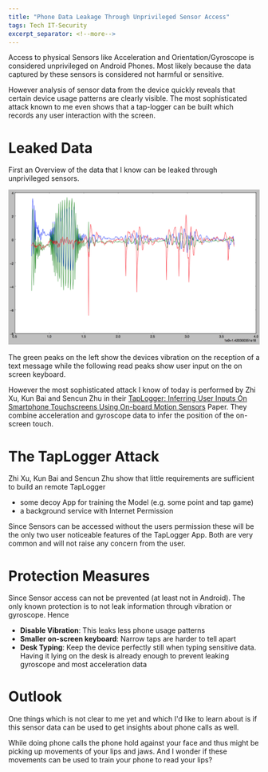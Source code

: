 ```yaml
---
title: "Phone Data Leakage Through Unprivileged Sensor Access"
tags: Tech IT-Security
excerpt_separator: <!--more-->
---
```


Access to physical Sensors like Acceleration and Orientation/Gyroscope is considered unprivileged on Android Phones. Most likely because the data captured by these sensors is considered not harmful or sensitive.

However analysis of sensor data from the device quickly reveals that certain device usage patterns are clearly visible. The most sophisticated attack known to me even shows that a tap-logger can be built which records any user interaction with the screen.
<!--more-->

# Leaked Data
First an Overview of the data that I know can be leaked through unprivileged sensors.

![Vibration and Typing](/assets/posts/2015-04-03-Phone-Data-Leakage-Through-Unprivileged-Sensor-Access/sms_and_typing.png)

The green peaks on the left show the devices vibration on the reception of a text message while the following read peaks show user input on the on screen keyboard.

However the most sophisticated attack I know of today is performed by Zhi Xu, Kun Bai and Sencun Zhu in their [TapLogger: Inferring User Inputs On Smartphone Touchscreens Using On-board Motion Sensors](http://www.cse.psu.edu/~szhu/papers/taplogger.pdf) Paper. They combine acceleration and gyroscope data to infer the position of the on-screen touch.

# The TapLogger Attack
Zhi Xu, Kun Bai and Sencun Zhu show that little requirements are sufficient to build an remote TapLogger

- some decoy App for training the Model (e.g. some point and tap game)
- a background service with Internet Permission

Since Sensors can be accessed without the users permission these will be the only two user noticeable features of the TapLogger App. Both are very common and will not raise any concern from the user.

# Protection Measures
Since Sensor access can not be prevented (at least not in Android). The only known protection is to not leak information through vibration or gyroscope. Hence

- **Disable Vibration**: This leaks less phone usage patterns
- **Smaller on-screen keyboard**: Narrow taps are harder to tell apart
- **Desk Typing**: Keep the device perfectly still when typing sensitive data. Having it lying on the desk is already enough to prevent leaking gyroscope and most acceleration data

# Outlook
One things which is not clear to me yet and which I'd like to learn about is if this sensor data can be used to get insights about phone calls as well.

While doing phone calls the phone hold against your face and thus might be picking up movements of your lips and jaws. And I wonder if these movements can be used to train your phone to read your lips?
